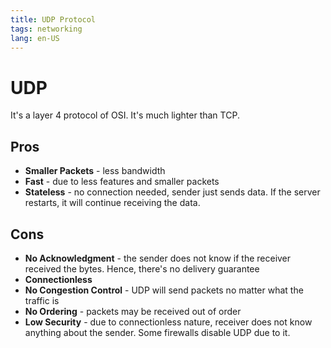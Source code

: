 ```yaml
---
title: UDP Protocol
tags: networking
lang: en-US
---
```


# UDP

It's a layer 4 protocol of OSI. It's much lighter than TCP.

## Pros

- **Smaller Packets** - less bandwidth
- **Fast** - due to less features and smaller packets
- **Stateless** - no connection needed, sender just sends data. If the server
  restarts, it will continue receiving the data.

## Cons

- **No Acknowledgment** - the sender does not know if the receiver received the
  bytes. Hence, there's no delivery guarantee
- **Connectionless**
- **No Congestion Control** - UDP will send packets no matter what the traffic
  is
- **No Ordering** - packets may be received out of order
- **Low Security** - due to connectionless nature, receiver does not know
  anything about the sender. Some firewalls disable UDP due to it.